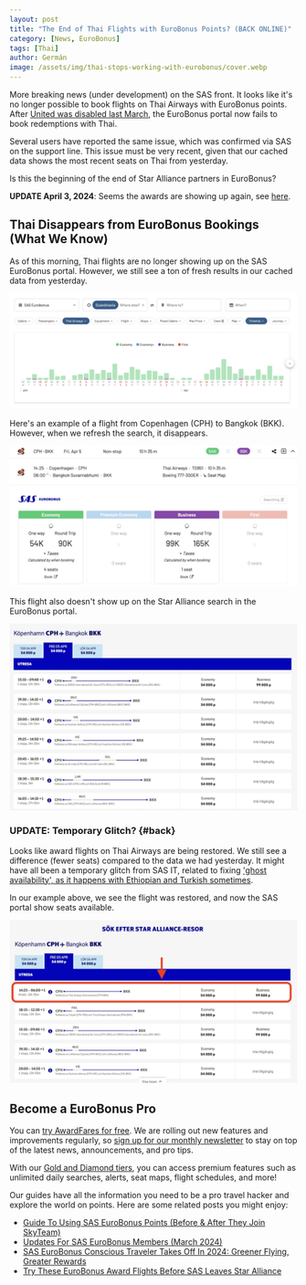 ```yaml
---
layout: post
title: "The End of Thai Flights with EuroBonus Points? (BACK ONLINE)"
category: [News, EuroBonus]
tags: [Thai]
author: Germán
image: /assets/img/thai-stops-working-with-eurobonus/cover.webp
---
```


More breaking news (under development) on the SAS front. It looks like it's no longer possible to book flights on Thai Airways with EuroBonus points. After [United was disabled last March](https://blog.awardfares.com/united-stops-working-with-eurobonus/), the EuroBonus portal now fails to book redemptions with Thai.

Several users have reported the same issue, which was confirmed via SAS on the support line. This issue must be very recent, given that our cached data shows the most recent seats on Thai from yesterday.

Is this the beginning of the end of Star Alliance partners in EuroBonus?

**UPDATE April 3, 2024**: Seems the awards are showing up again, see [here](#back).

## Thai Disappears from EuroBonus Bookings (What We Know)

As of this morning, Thai flights are no longer showing up on the SAS EuroBonus portal. However, we still see a ton of fresh results in our cached data from yesterday.

<img src="../assets/img/thai-stops-working-with-eurobonus/eb-tg-timeline.webp" alt="SAS EuroBonus breaks ties with Thai Airways." class="noborder"/>

Here's an example of a flight from Copenhagen (CPH) to Bangkok (BKK). However, when we refresh the search, it disappears.

<img src="../assets/img/thai-stops-working-with-eurobonus/cph-bkk.webp" alt="Copenhagen to Bangkok with Thai Airways using EuroBonus points." class="noborder"/>

This flight also doesn't show up on the Star Alliance search in the EuroBonus portal.

<img src="../assets/img/thai-stops-working-with-eurobonus/sas-website.webp" alt="SAS EuroBonus breaks ties with Thai Airways." class="noborder"/>

### UPDATE: Temporary Glitch? {#back}

Looks like award flights on Thai Airways are being restored. We still see a difference (fewer seats) compared to the data we had yesterday. It might have all been a temporary glitch from SAS IT, related to fixing ['ghost availability', as it happens with Ethiopian and Turkish sometimes](https://blog.awardfares.com/ethiopian-ghost-availability/).

In our example above, we see the flight was restored, and now the SAS portal show seats available.

<img src="../assets/img/thai-stops-working-with-eurobonus/sas-website-fix.webp" alt="SAS EuroBonus restores Thai Airways redemptions." class="noborder"/>

## Become a EuroBonus Pro

You can [try AwardFares for free](https://awardfares.com/). We are rolling out new features and improvements regularly, so [sign up for our monthly newsletter](https://awardfares.com/newsletter) to stay on top of the latest news, announcements, and pro tips.

With our [Gold and Diamond tiers](https://awardfares.com/pricing), you can access premium features such as unlimited daily searches, alerts, seat maps, flight schedules, and more!

Our guides have all the information you need to be a pro travel hacker and explore the world on points. Here are some related posts you might enjoy:

- [Guide To Using SAS EuroBonus Points (Before & After They Join SkyTeam)](https://blog.awardfares.com/eurobonus-guide/)
- [Updates For SAS EuroBonus Members (March 2024)](https://blog.awardfares.com/eurobonus-updates-mar-2024/)
- [SAS EuroBonus Conscious Traveler Takes Off In 2024: Greener Flying, Greater Rewards](https://blog.awardfares.com/sas-eurobonus-conscious-traveler/)
- [Try These EuroBonus Award Flights Before SAS Leaves Star Alliance](https://blog.awardfares.com/eurobonus-star-alliance-awards/)